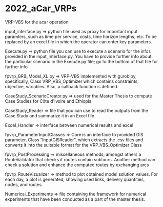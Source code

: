 # 2022_aCar_VRPs
VRP-VBS for the acar operation

input_interface.py => python file used as proxy for important input
paramters, such as time per service, costs, time horizon lengths, etc.
To be replaced by an excel file in which the operator can enter key parameters.

Execute.py => python file you can use to execute a scenario for
the infos provided in the input_interface.py. You have to provide
further info about the particular scenario in the Execute.py file;
go to the bottom of that file for further info

fpvrp_GRB_Model_XL.py => VRP-VBS implemented with gurobipy, specifically,
Class VRP_VBS_Optimizer  which contains constraints, objective, variables. Also, a callback
function is defined.

CaseStudy_ScenarioCreator.py => used for the Master Thesis to compute Case Studies
for Côte d'Ivoire and Ethiopia

CaseStudy_Reader => file that you can use to read the outputs from
the Case Study and summarize it in an Excel file

Excel_Handler => interface between numerical results and excel

fpvrp_ParameterInputClasses => Core is an interface to provided GIS
parameter, Class "InputGISReader", which extracts the .csv files and
converts it into the suitable format for the VRP_VBS_Optimizer Class

fpvrp_PostProcessing => miscellaneous methods; amongst others a RouteValidator
that checks if routes contain subtours. Another method can check a solution 
and enhance the computed routes by exchanging  arcs

fpvrp_RouteVizualizer => method to plot obtained model solution values.
For each day, a plot is generated, showing used links, delivery quantities,
nodes, and routes.

Numerical_Experiments => file containing the framework for numerical experiments that have been
conducted as a part of the master thesis.






